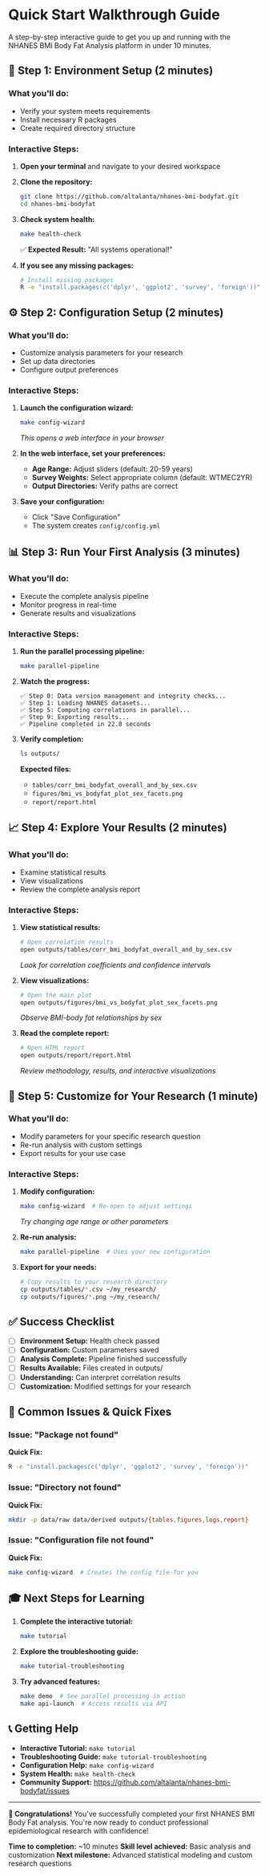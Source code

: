 # Quick Start Walkthrough Guide

A step-by-step interactive guide to get you up and running with the NHANES BMI Body Fat Analysis platform in under 10 minutes.

## 🚀 Step 1: Environment Setup (2 minutes)

### What you'll do:
- Verify your system meets requirements
- Install necessary R packages
- Create required directory structure

### Interactive Steps:

1. **Open your terminal** and navigate to your desired workspace
2. **Clone the repository:**
   ```bash
   git clone https://github.com/altalanta/nhanes-bmi-bodyfat.git
   cd nhanes-bmi-bodyfat
   ```

3. **Check system health:**
   ```bash
   make health-check
   ```
   ✅ **Expected Result:** "All systems operational!"

4. **If you see any missing packages:**
   ```bash
   # Install missing packages
   R -e "install.packages(c('dplyr', 'ggplot2', 'survey', 'foreign'))"
   ```

## ⚙️ Step 2: Configuration Setup (2 minutes)

### What you'll do:
- Customize analysis parameters for your research
- Set up data directories
- Configure output preferences

### Interactive Steps:

1. **Launch the configuration wizard:**
   ```bash
   make config-wizard
   ```
   *This opens a web interface in your browser*

2. **In the web interface, set your preferences:**
   - **Age Range:** Adjust sliders (default: 20-59 years)
   - **Survey Weights:** Select appropriate column (default: WTMEC2YR)
   - **Output Directories:** Verify paths are correct

3. **Save your configuration:**
   - Click "Save Configuration"
   - The system creates `config/config.yml`

## 📊 Step 3: Run Your First Analysis (3 minutes)

### What you'll do:
- Execute the complete analysis pipeline
- Monitor progress in real-time
- Generate results and visualizations

### Interactive Steps:

1. **Run the parallel processing pipeline:**
   ```bash
   make parallel-pipeline
   ```

2. **Watch the progress:**
   ```
   ✅ Step 0: Data version management and integrity checks...
   ✅ Step 1: Loading NHANES datasets...
   ✅ Step 5: Computing correlations in parallel...
   ✅ Step 9: Exporting results...
   ✅ Pipeline completed in 22.8 seconds
   ```

3. **Verify completion:**
   ```bash
   ls outputs/
   ```
   **Expected files:**
   - `tables/corr_bmi_bodyfat_overall_and_by_sex.csv`
   - `figures/bmi_vs_bodyfat_plot_sex_facets.png`
   - `report/report.html`

## 📈 Step 4: Explore Your Results (2 minutes)

### What you'll do:
- Examine statistical results
- View visualizations
- Review the complete analysis report

### Interactive Steps:

1. **View statistical results:**
   ```bash
   # Open correlation results
   open outputs/tables/corr_bmi_bodyfat_overall_and_by_sex.csv
   ```
   *Look for correlation coefficients and confidence intervals*

2. **View visualizations:**
   ```bash
   # Open the main plot
   open outputs/figures/bmi_vs_bodyfat_plot_sex_facets.png
   ```
   *Observe BMI-body fat relationships by sex*

3. **Read the complete report:**
   ```bash
   # Open HTML report
   open outputs/report/report.html
   ```
   *Review methodology, results, and interactive visualizations*

## 🎯 Step 5: Customize for Your Research (1 minute)

### What you'll do:
- Modify parameters for your specific research question
- Re-run analysis with custom settings
- Export results for your use case

### Interactive Steps:

1. **Modify configuration:**
   ```bash
   make config-wizard  # Re-open to adjust settings
   ```
   *Try changing age range or other parameters*

2. **Re-run analysis:**
   ```bash
   make parallel-pipeline  # Uses your new configuration
   ```

3. **Export for your needs:**
   ```bash
   # Copy results to your research directory
   cp outputs/tables/*.csv ~/my_research/
   cp outputs/figures/*.png ~/my_research/
   ```

## ✅ Success Checklist

- [ ] **Environment Setup:** Health check passed
- [ ] **Configuration:** Custom parameters saved
- [ ] **Analysis Complete:** Pipeline finished successfully
- [ ] **Results Available:** Files created in outputs/
- [ ] **Understanding:** Can interpret correlation results
- [ ] **Customization:** Modified settings for your research

## 🚨 Common Issues & Quick Fixes

### Issue: "Package not found"
**Quick Fix:**
```bash
R -e "install.packages(c('dplyr', 'ggplot2', 'survey', 'foreign'))"
```

### Issue: "Directory not found"
**Quick Fix:**
```bash
mkdir -p data/raw data/derived outputs/{tables,figures,logs,report}
```

### Issue: "Configuration file not found"
**Quick Fix:**
```bash
make config-wizard  # Creates the config file for you
```

## 🎓 Next Steps for Learning

1. **Complete the interactive tutorial:**
   ```bash
   make tutorial
   ```

2. **Explore the troubleshooting guide:**
   ```bash
   make tutorial-troubleshooting
   ```

3. **Try advanced features:**
   ```bash
   make demo  # See parallel processing in action
   make api-launch  # Access results via API
   ```

## 📞 Getting Help

- **Interactive Tutorial:** `make tutorial`
- **Troubleshooting Guide:** `make tutorial-troubleshooting`
- **Configuration Help:** `make config-wizard`
- **System Health:** `make health-check`
- **Community Support:** https://github.com/altalanta/nhanes-bmi-bodyfat/issues

---

**🎉 Congratulations!** You've successfully completed your first NHANES BMI Body Fat analysis. You're now ready to conduct professional epidemiological research with confidence!

**Time to completion:** ~10 minutes
**Skill level achieved:** Basic analysis and customization
**Next milestone:** Advanced statistical modeling and custom research questions
